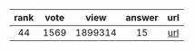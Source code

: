 
| rank | vote | view | answer | url |
|:-:|:-:|:-:|:-:|:-:|
|44|1569|1899314|15| [url](http://stackoverflow.com/questions/5137497/find-current-directory-and-files-directory) |
